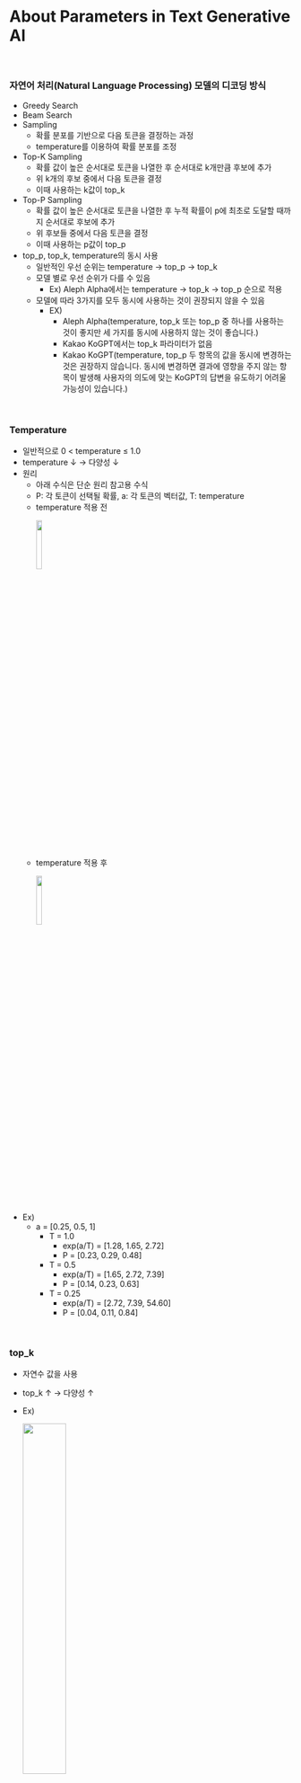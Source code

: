 # About Parameters in Text Generative AI

<br>

### 자연어 처리(Natural Language Processing) 모델의 디코딩 방식
- Greedy Search
- Beam Search
- Sampling
  - 확률 분포를 기반으로 다음 토큰을 결정하는 과정
  - temperature를 이용하여 확률 분포를 조정
- Top-K Sampling
  - 확률 값이 높은 순서대로 토큰을 나열한 후 순서대로 k개만큼 후보에 추가
  - 위 k개의 후보 중에서 다음 토큰을 결정
  - 이때 사용하는 k값이 top_k
- Top-P Sampling
  - 확률 값이 높은 순서대로 토큰을 나열한 후 누적 확률이 p에 최초로 도달할 때까지 순서대로 후보에 추가
  - 위 후보들 중에서 다음 토큰을 결정
  - 이때 사용하는 p값이 top_p
- top_p, top_k, temperature의 동시 사용
  - 일반적인 우선 순위는 temperature → top_p → top_k
  - 모델 별로 우선 순위가 다를 수 있음
    - Ex) Aleph Alpha에서는 temperature → top_k → top_p 순으로 적용
  - 모델에 따라 3가지를 모두 동시에 사용하는 것이 권장되지 않을 수 있음
    - EX)
      - Aleph Alpha(temperature, top_k 또는 top_p 중 하나를 사용하는 것이 좋지만 세 가지를 동시에 사용하지 않는 것이 좋습니다.)
      - Kakao KoGPT에서는 top_k 파라미터가 없음
      - Kakao KoGPT(temperature, top_p 두 항목의 값을 동시에 변경하는 것은 권장하지 않습니다. 동시에 변경하면 결과에 영향을 주지 않는 항목이 발생해 사용자의 의도에 맞는 KoGPT의 답변을 유도하기 어려울 가능성이 있습니다.)

<br>

### Temperature
  - 일반적으로 0 < temperature ≤ 1.0
  - temperature ↓ → 다양성 ↓
  - 원리
    - 아래 수식은 단순 원리 참고용 수식
    - P: 각 토큰이 선택될 확률, a: 각 토큰의 벡터값, T: temperature
    - temperature 적용 전
      <p align="leading">
        <img width="15%" src="https://github.com/cyeond/AI-Study-Text/assets/139483587/26a5825e-25ca-4c62-a4ce-4e258ae066fe">
      </p>
    - temperature 적용 후
      <p align="leading">
        <img width="15%" src="https://github.com/cyeond/AI-Study-Text/assets/139483587/ceaa7c1a-2226-464c-9e9c-5024b3aa697d">
      </p>
  - Ex)
    - a = [0.25, 0.5, 1]
      - T = 1.0
        - exp(a/T) = [1.28, 1.65, 2.72]
        - P = [0.23, 0.29, 0.48]
      - T = 0.5
        - exp(a/T) = [1.65, 2.72, 7.39]
        - P = [0.14, 0.23, 0.63]
      - T = 0.25
        - exp(a/T) = [2.72, 7.39, 54.60]
        - P = [0.04, 0.11, 0.84]
       
<br>

### top_k
- 자연수 값을 사용
- top_k ↑ → 다양성 ↑
- Ex) <p align="leading">
    <img width="40%" src="https://github.com/cyeond/AI-Study-Text/assets/139483587/e08697cd-4a77-490c-9ab9-644c94948106">
  </p>
  
  - “너” 다음에 올 토큰을 선택하는 과정
  - top_k = 2
    - “너가”, “너는“ 중 하나로 결정됨
  - top_k = 5
    - “너가“, “너는“, “너에게“, “너를“, “너을“ 중 하나로 결정됨
    - 다양성이 증가했지만 “너을“과 같이 적절하지 않은 후보가 선택될 수 있음
   
<br>

### top_p
- 0 ≤ top_p ≤ 1.0
- top_p ↑ → 다양성 ↑
- Ex)
  - top_k와 동일한 예시
  - top_p = 0.7
    - “너가”, “너는“ 중 하나로 결정됨
  - top_p = 1.0
    - “너가“, “너는“, “너에게“, “너를“, “너을“ 중 하나로 결정됨
    - 다양성이 증가했지만 “너을“과 같이 적절하지 않은 후보가 선택될 수 있음
   
<br>

### Penalties
- logits[i] -> logits[i] - c[i] * frequency_penalty - float(c[i] > 0) * presence_penalty
  - logits[i]: i번째 토큰의 로짓
    - 로짓
      - 확률로 변환되기 전의 최종 결과값
      - Softmax 함수를 거쳐 확률로 변환
    - c[i]: i번째 이전까지 해당 토큰이 몇 번이나 나왔었는지(횟수)
    - float(c[i] > 0): i번째 이전까지 해당 토큰이 한 번이라도 나왔었는지(1 또는 0)
- presence_penalty
  - presence_penalty ↑ → 반복 가능성 ↓
  - 이미 나왔던 토큰이 또 나올 가능성을 낮춤
  - 토큰의 등장 횟수에 영향을 받지는 않음
  - 일반적으로 양수를 사용하며 0 이상 1.0 이하 값을 주로 사용함
  - 음수를 사용하여 반복 가능성을 높일 수 있도록 하는 모델도 존재
- frequency_penalty
  - frequency_penalty ↑ → 반복 가능성 ↓
  - 이미 나왔던 토큰이 또 나올 가능성을 낮춤
  - 토큰이 이전에 여러 번 나왔을 수록 다시 반복될 가능성이 낮아짐
  - 일반적으로 양수를 사용하며 0 이상 1.0 이하 값을 주로 사용함
  - 음수를 사용하여 반복 가능성을 높일 수 있도록 하는 모델도 존재
 
<br>
<br>
